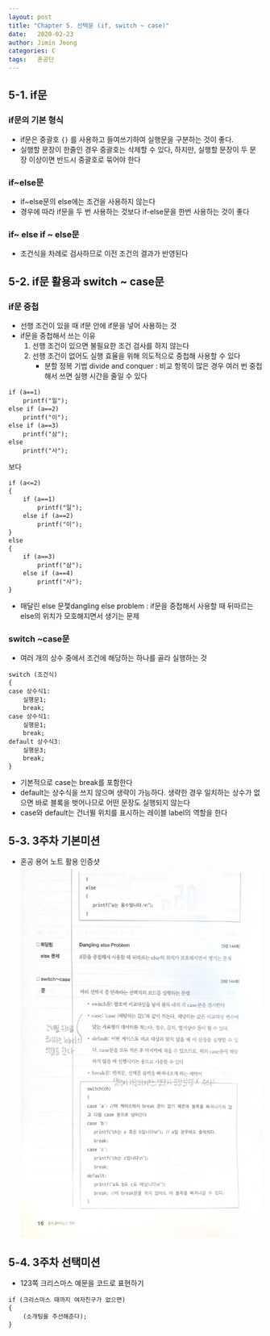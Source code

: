 ```yaml
---
layout: post
title: "Chapter 5. 선택문 (if, switch ~ case)"
date:   2020-02-23
author: Jimin Jeong
categories: C
tags:	혼공단
---
```


## 5-1. if문
### if문의 기본 형식
- if문은 중괄호 `{}` 를 사용하고 들여쓰기하여 실행문을 구분하는 것이 좋다. 
- 실행할 문장이 한줄인 경우 중괄호는 삭제할 수 있다, 하지만, 실행할 문장이 두 문장 이상이면 반드시 중괄호로 묶어야 한다

### if~else문
- if~else문의 else에는 조건을 사용하지 않는다
- 경우에 따라 if문을 두 번 사용하는 것보다 if-else문을 한번 사용하는 것이 좋다

### if~ else if ~ else문
- 조건식을 차례로 검사하므로 이전 조건의 결과가 반영된다

## 5-2. if문 활용과 switch ~ case문
### if문 중첩
- 선행 조건이 있을 때 if문 안에 if문을 넣어 사용하는 것
- if문을 중첩해서 쓰는 이유
	1. 선행 조건이 있으면 불필요한 조건 검사를 하지 않는다
	2. 선행 조건이 없어도 실행 효율을 위해 의도적으로 중첩해 사용할 수 있다
		- 분할 정복 기법 divide and conquer : 비교 항목이 많은 경우 여러 번 중첩해서 쓰면 실행 시간을 줄일 수 있다
```
if (a==1)
	printf("일");
else if (a==2)
	printf("이");
else if (a==3)
	printf("삼");
else 
	printf("사");					
```
보다
```
if (a<=2)
{
	if (a==1)
		printf("일");
	else if (a==2)
		printf("이");
}
else
{
	if (a==3)
		printf("삼");
	else if (a==4)
		printf("사");
}
```

- 매달린 else 문젳dangling else problem : if문을 중첩해서 사용할 때 뒤따르는 else의 위치가 모호해지면서 생기는 문제

### switch ~case문
- 여러 개의 상수 중에서 조건에 해당하는 하나를 골라 실행하는 것
```
switch (조건식)
{
case 상수식1:
	실행문1;
	break;
case 상수식1:
	실행문1;
	break;
default 상수식3:
	실행문3;
	break;
}
```

- 기본적으로 case는 break를 포함한다
- default는 상수식을 쓰지 않으며 생략이 가능하다. 생략한 경우 일치하는 상수가 없으면 바로 블록을 벗어나므로 어떤 문장도 실행되지 않는다
- case와 default는 건너뛸 위치를 표시하는 레이블 label의 역할을 한다

## 5-3. 3주차 기본미션
- 혼공 용어 노트 활용 인증샷
![image](/assets/img/hongong/5.jpeg)

## 5-4. 3주차 선택미션
- 123쪽 크리스마스 예문을 코드로 표현하기
```
if (크리스마스 때까지 여자친구가 없으면)
{
	(소개팅을 주선해준다);
}
```
